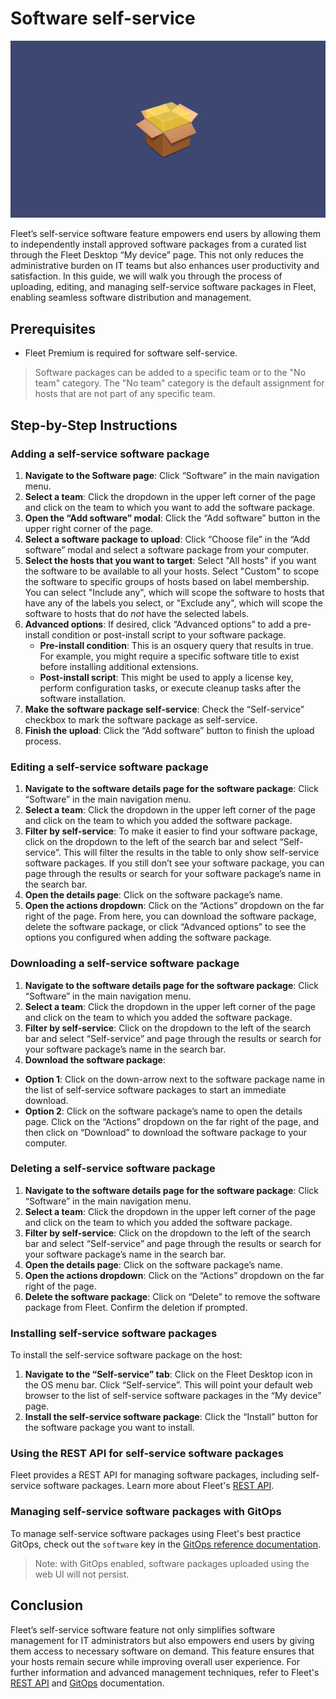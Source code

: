 # Software self-service

![Software self-service](../website/assets/images/articles/software-self-service-1600x900@2x.png)

Fleet’s self-service software feature empowers end users by allowing them to independently install approved software packages from a curated list through the Fleet Desktop “My device” page. This not only reduces the administrative burden on IT teams but also enhances user productivity and satisfaction. In this guide, we will walk you through the process of uploading, editing, and managing self-service software packages in Fleet, enabling seamless software distribution and management.

## Prerequisites

* Fleet Premium is required for software self-service.

> Software packages can be added to a specific team or to the "No team" category. The "No team" category is the default assignment for hosts that are not part of any specific team.

## Step-by-Step Instructions

### Adding a self-service software package

1. **Navigate to the Software page**: Click “Software” in the main navigation menu.
2. **Select a team**: Click the dropdown in the upper left corner of the page and click on the team to which you want to add the software package.
3. **Open the “Add software” modal**: Click the “Add software” button in the upper right corner of the page.
4. **Select a software package to upload**: Click “Choose file” in the “Add software” modal and select a software package from your computer.
5. **Select the hosts that you want to target**: Select "All hosts" if you want the software to be available to all your hosts. Select "Custom" to scope the software to specific groups of hosts based on label membership. You can select "Include any", which will scope the software to hosts that have any of the labels you select, or "Exclude any", which will scope the software to hosts that do _not_ have the selected labels.
6. **Advanced options**: If desired, click “Advanced options” to add a pre-install condition or post-install script to your software package.
    * **Pre-install condition**: This is an osquery query that results in true. For example, you might require a specific software title to exist before installing additional extensions.
    * **Post-install script**: This might be used to apply a license key, perform configuration tasks, or execute cleanup tasks after the software installation.
7. **Make the software package self-service**: Check the “Self-service” checkbox to mark the software package as self-service.
8. **Finish the upload**: Click the “Add software” button to finish the upload process.

### Editing a self-service software package

1. **Navigate to the software details page for the software package**: Click “Software” in the main navigation menu.
2. **Select a team**: Click the dropdown in the upper left corner of the page and click on the team to which you added the software package.
3. **Filter by self-service**: To make it easier to find your software package, click on the dropdown to the left of the search bar and select “Self-service”. This will filter the results in the table to only show self-service software packages. If you still don’t see your software package, you can page through the results or search for your software package’s name in the search bar.
4. **Open the details page**: Click on the software package’s name. 
5. **Open the actions dropdown**: Click on the “Actions” dropdown on the far right of the page. From here, you can download the software package, delete the software package, or click “Advanced options” to see the options you configured when adding the software package. 

### Downloading a self-service software package

1. **Navigate to the software details page for the software package**: Click “Software” in the main navigation menu.
2. **Select a team**: Click the dropdown in the upper left corner of the page and click on the team to which you added the software package.
3. **Filter by self-service**: Click on the dropdown to the left of the search bar and select “Self-service” and page through the results or search for your software package’s name in the search bar.
4. **Download the software package**:
* **Option 1**: Click on the down-arrow next to the software package name in the list of self-service software packages to start an immediate download.
* **Option 2**: Click on the software package’s name to open the details page. Click on the “Actions” dropdown on the far right of the page, and then click on “Download” to download the software package to your computer.

### Deleting a self-service software package

1. **Navigate to the software details page for the software package**: Click “Software” in the main navigation menu.
2. **Select a team**: Click the dropdown in the upper left corner of the page and click on the team to which you added the software package.
3. **Filter by self-service**: Click on the dropdown to the left of the search bar and select “Self-service” and page through the results or search for your software package’s name in the search bar.
4. **Open the details page**: Click on the software package’s name.
5. **Open the actions dropdown**: Click on the “Actions” dropdown on the far right of the page.
6. **Delete the software package**: Click on “Delete” to remove the software package from Fleet. Confirm the deletion if prompted.

### Installing self-service software packages

To install the self-service software package on the host:

1. **Navigate to the “Self-service” tab**: Click on the Fleet Desktop icon in the OS menu bar. Click “Self-service”. This will point your default web browser to the list of self-service software packages in the “My device” page.
2. **Install the self-service software package**: Click the “Install” button for the software package you want to install.

### Using the REST API for self-service software packages

Fleet provides a REST API for managing software packages, including self-service software packages.  Learn more about Fleet's [REST API](https://fleetdm.com/docs/rest-api/rest-api#software).

### Managing self-service software packages with GitOps

To manage self-service software packages using Fleet's best practice GitOps, check out the `software` key in the [GitOps reference documentation](https://fleetdm.com/docs/using-fleet/gitops#software).

> Note: with GitOps enabled, software packages uploaded using the web UI will not persist.

## Conclusion

Fleet’s self-service software feature not only simplifies software management for IT administrators but also empowers end users by giving them access to necessary software on demand. This feature ensures that your hosts remain secure while improving overall user experience. For further information and advanced management techniques, refer to Fleet's [REST API](https://fleetdm.com/docs/rest-api/rest-api#software) and [GitOps](https://fleetdm.com/docs/using-fleet/gitops#software) documentation. 

<meta name="articleTitle" value="Software self-service">
<meta name="authorFullName" value="Jahziel Villasana-Espinoza">
<meta name="authorGitHubUsername" value="jahzielv">
<meta name="category" value="guides">
<meta name="publishedOn" value="2024-08-06">
<meta name="articleImageUrl" value="../website/assets/images/articles/software-self-service-1600x900@2x.png">
<meta name="description" value="This guide will walk you through adding apps to Fleet for user self-service.">
